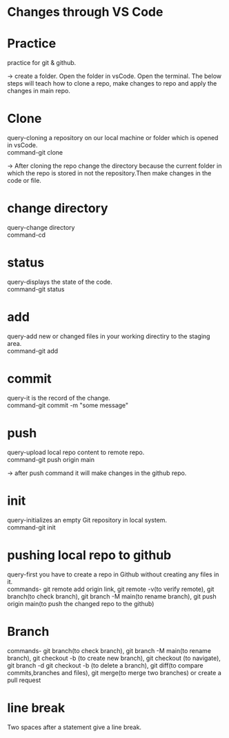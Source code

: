 # Changes through VS Code

# Practice

practice for git &amp; github.

-> create a folder. Open the folder in vsCode. Open the terminal. The below steps will teach how to clone a repo, make changes to repo and apply the changes in main repo.

# Clone

query-cloning a repository on our local machine or folder which is opened in vsCode.  
command-git clone <link>

-> After cloning the repo change the directory because the current folder in which the repo is stored in not the repository.Then make changes in the code or file.

# change directory

query-change directory  
command-cd <file name>

# status

query-displays the state of the code.  
command-git status

# add

query-add new or changed files in your working directiry to the staging area.  
command-git add <file name>

# commit

query-it is the record of the change.  
command-git commit -m "some message"

# push

query-upload local repo content to remote repo.  
command-git push origin main

-> after push command it will make changes in the github repo.

# init

query-initializes an empty Git repository in local system.  
command-git init

# pushing local repo to github

query-first you have to create a repo in Github without creating any files in it.  
commands- git remote add origin link, git remote -v(to verify remote), git branch(to check branch), git branch -M main(to rename branch), git push origin main(to push the changed repo to the github)

# Branch

commands- git branch(to check branch), git branch -M main(to rename branch),  git checkout -b <new branch name>(to create new branch), git checkout <new branch name>(to navigate), git branch -d git checkout -b <branch name>(to delete a branch), git diff(to compare commits,branches and files), git merge<branch name>(to merge two branches) or create a pull request

# line break

Two spaces after a statement give a line break.
